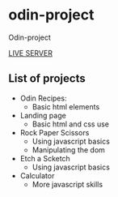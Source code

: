 # odin-project
Odin-project

[LIVE SERVER](https://cauanoli.github.io/odinproject-gh/)

## List of projects

- Odin Recipes:
    - Basic html elements
- Landing page
    - Basic html and css use
- Rock Paper Scissors
    - Using javascript basics
    - Manipulating the dom
- Etch a Scketch
    - Using javascript basics
- Calculator
    - More javascript skills
